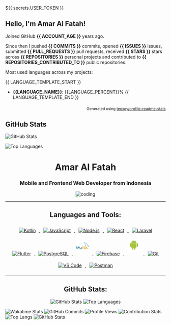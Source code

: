 ${{ secrets.USER_TOKEN }}

## Hello, I'm Amar Al Fatah!

Joined GitHub **{{ ACCOUNT_AGE }}** years ago.

Since then I pushed **{{ COMMITS }}** commits, opened **{{ ISSUES }}** issues, submitted **{{ PULL_REQUESTS }}** pull requests, received **{{ STARS }}** stars across **{{ REPOSITORIES }}** personal projects and contributed to **{{ REPOSITORIES_CONTRIBUTED_TO }}** public repositories.

Most used languages across my projects:

{{ LANGUAGE_TEMPLATE_START }}
- **{{LANGUAGE_NAME}}**: {{LANGUAGE_PERCENT}}%
{{ LANGUAGE_TEMPLATE_END }}

<p align="right"><sub>Generated using <a href="https://github.com/marketplace/actions/profile-readme-stats">teoxoy/profile-readme-stats</a></sub></p>




## GitHub Stats



![GitHub Stats](https://github-readme-stats.vercel.app/api?username=amaralfatah&show_icons=true&theme=radical)

![Top Languages](https://github-readme-stats.vercel.app/api/top-langs?username=amaralfatah&layout=compact&theme=radical)


<h1 align="center">Amar Al Fatah</h1>
<h3 align="center">Mobile and Frontend Web Developer from Indonesia</h3>

<p align="center">
  <img src="https://media.tenor.com/0Dns0WCL0O4AAAAC/cyber.gif" alt="coding" width="500" height="300">
</p>

---

<h2 align="center">Languages and Tools:</h2>

<p align="center">
  <!-- Languages -->
  <a href="https://kotlinlang.org" target="_blank" rel="noreferrer">
    <img src="https://www.vectorlogo.zone/logos/kotlinlang/kotlinlang-icon.svg" alt="Kotlin" height="40" style="margin: 10px;" />
  </a>
  <a href="https://www.javascript.com" target="_blank" rel="noreferrer">
    <img src="https://upload.wikimedia.org/wikipedia/commons/thumb/6/6a/JavaScript-logo.png/768px-JavaScript-logo.png" alt="JavaScript" height="40" style="margin: 10px;" />
  </a>

  <!-- Frameworks and Libraries -->
  <a href="https://nodejs.org/en" target="_blank" rel="noreferrer">
    <img src="https://seeklogo.com/images/N/nodejs-logo-FBE122E377-seeklogo.com.png" alt="Node.js" height="40" style="margin: 10px;" />
  </a>
  <a href="https://react.dev/" target="_blank" rel="noreferrer">
    <img src="https://upload.wikimedia.org/wikipedia/commons/thumb/a/a7/React-icon.svg/2300px-React-icon.svg.png" alt="React" height="40" style="margin: 10px;" />
  </a>
  <a href="https://laravel.com/" target="_blank" rel="noreferrer">
    <img src="https://upload.wikimedia.org/wikipedia/commons/thumb/9/9a/Laravel.svg/1969px-Laravel.svg.png" alt="Laravel" height="40" style="margin: 10px;" />
  </a>
  <a href="https://flutter.dev/" target="_blank" rel="noreferrer">
    <img src="https://w7.pngwing.com/pngs/537/866/png-transparent-flutter-hd-logo.png" alt="Flutter" height="40" style="margin: 10px;" />
  </a>

  <!-- Databases -->
  <a href="https://www.postgresql.org/" target="_blank" rel="noreferrer">
    <img src="https://upload.wikimedia.org/wikipedia/commons/thumb/2/29/Postgresql_elephant.svg/1200px-Postgresql_elephant.svg.png" alt="PostgreSQL" height="40" style="margin: 10px;" />
  </a>
  <a href="https://www.mysql.com/" target="_blank" rel="noreferrer">
    <img src="https://raw.githubusercontent.com/devicons/devicon/master/icons/mysql/mysql-original-wordmark.svg" alt="MySQL" height="40" style="margin: 10px;" />
  </a>
  <a href="https://firebase.google.com/" target="_blank" rel="noreferrer">
    <img src="https://www.vectorlogo.zone/logos/firebase/firebase-icon.svg" alt="Firebase" height="40" style="margin: 10px;" />
  </a>

  <!-- Tools -->
  <a href="https://developer.android.com" target="_blank" rel="noreferrer">
    <img src="https://raw.githubusercontent.com/devicons/devicon/master/icons/android/android-original-wordmark.svg" alt="Android" height="40" style="margin: 10px;" />
  </a>
  <a href="https://git-scm.com/" target="_blank" rel="noreferrer">
    <img src="https://www.vectorlogo.zone/logos/git-scm/git-scm-icon.svg" alt="Git" height="40" style="margin: 10px;" />
  </a>
  <a href="https://code.visualstudio.com" target="_blank" rel="noreferrer">
    <img src="https://www.svgrepo.com/show/452129/vs-code.svg" alt="VS Code" height="40" style="margin: 10px;" />
  </a>
  <a href="https://www.postman.com/" target="_blank" rel="noreferrer">
    <img src="https://seeklogo.com/images/P/postman-logo-0087CA0D15-seeklogo.com.png" alt="Postman" height="40" style="margin: 10px;" />
  </a>
</p>

---

<h2 align="center">GitHub Stats:</h2>

<p align="center">
  <img src="https://github-readme-stats.vercel.app/api?username=amaralfatah&show_icons=true&theme=radical" alt="GitHub Stats" />
  <img src="https://github-readme-stats.vercel.app/api/top-langs?username=amaralfatah&show_icons=true&locale=en&layout=compact&theme=radical" alt="Top Languages" />

  ![Wakatime Stats](https://github-readme-stats.vercel.app/api/wakatime?username=amaralfatah)
![GitHub Commits](https://github-readme-streak-stats.herokuapp.com/?user=amaralfatah&theme=radical)
![Profile Views](https://komarev.com/ghpvc/?username=amaralfatah&color=blue&style=flat-square)
![Contribution Stats](https://github-contribution-stats.vercel.app/api/?username=amaralfatah)
![Top Langs](https://github-readme-stats.vercel.app/api/top-langs/?username=amaralfatah&langs_count=8&hide=html,css)
![GitHub Stats](https://github-readme-stats.vercel.app/api?username=amaralfatah&show_icons=true&hide=issues,contribs&theme=radical)

</p>
